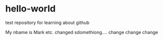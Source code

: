 # hello-world
test repository for learning about github

My nbame is Mark etc. changed sdomethiong.... change change change
